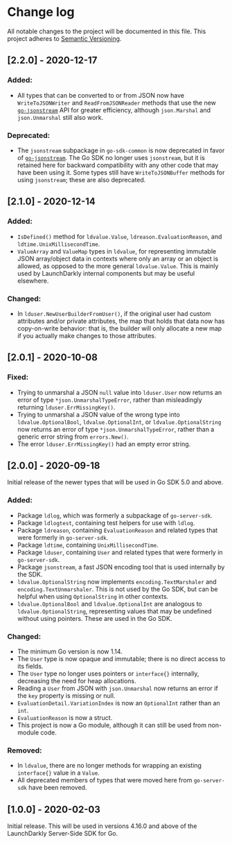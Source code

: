 # Change log

All notable changes to the project will be documented in this file. This project adheres to [Semantic Versioning](http://semver.org).

## [2.2.0] - 2020-12-17
### Added:
- All types that can be converted to or from JSON now have `WriteToJSONWriter` and `ReadFromJSONReader` methods that use the new [`go-jsonstream`](https://github.com/launchdarkly/go-jsonstream) API for greater efficiency, although `json.Marshal` and `json.Unmarshal` still also work.

### Deprecated:
- The `jsonstream` subpackage in `go-sdk-common` is now deprecated in favor of [`go-jsonstream`](https://github.com/launchdarkly/go-jsonstream). The Go SDK no longer uses `jsonstream`, but it is retained here for backward compatibility with any other code that may have been using it. Some types still have `WriteToJSONBuffer` methods for using `jsonstream`; these are also deprecated.


## [2.1.0] - 2020-12-14
### Added:
- `IsDefined()` method for `ldvalue.Value`, `ldreason.EvaluationReason`, and `ldtime.UnixMillisecondTime`.
- `ValueArray` and `ValueMap` types in `ldvalue`, for representing immutable JSON array/object data in contexts where only an array or an object is allowed, as opposed to the more general `ldvalue.Value`. This is mainly used by LaunchDarkly internal components but may be useful elsewhere.

### Changed:
- In `lduser.NewUserBuilderFromUser()`, if the original user had custom attributes and/or private attributes, the map that holds that data now has copy-on-write behavior: that is, the builder will only allocate a new map if you actually make changes to those attributes.

## [2.0.1] - 2020-10-08
### Fixed:
- Trying to unmarshal a JSON `null` value into `lduser.User` now returns an error of type `*json.UnmarshalTypeError`, rather than misleadingly returning `lduser.ErrMissingKey()`.
- Trying to unmarshal a JSON value of the wrong type into `ldvalue.OptionalBool`, `ldvalue.OptionalInt`, or `ldvalue.OptionalString` now returns an error of type `*json.UnmarshalTypeError`, rather than a generic error string from `errors.New()`.
- The error `lduser.ErrMissingKey()` had an empty error string.

## [2.0.0] - 2020-09-18
Initial release of the newer types that will be used in Go SDK 5.0 and above.

### Added:
- Package `ldlog`, which was formerly a subpackage of `go-server-sdk`.
- Package `ldlogtest`, containing test helpers for use with `ldlog`.
- Package `ldreason`, containing `EvaluationReason` and related types that were formerly in `go-server-sdk`.
- Package `ldtime`, containing `UnixMillisecondTime`.
- Package `lduser`, containing `User` and related types that were formerly in `go-server-sdk`.
- Package `jsonstream`, a fast JSON encoding tool that is used internally by the SDK.
- `ldvalue.OptionalString` now implements `encoding.TextMarshaler` and `encoding.TextUnmarshaler`. This is not used by the Go SDK, but can be helpful when using `OptionalString` in other contexts.
- `ldvalue.OptionalBool` and `ldvalue.OptionalInt` are analogous to `ldvalue.OptionalString`, representing values that may be undefined without using pointers. These are used in the Go SDK.

### Changed:
- The minimum Go version is now 1.14.
- The `User` type is now opaque and immutable; there is no direct access to its fields.
- The `User` type no longer uses pointers or `interface{}` internally, decreasing the need for heap allocations.
- Reading a `User` from JSON with `json.Unmarshal` now returns an error if the `key` property is missing or null.
- `EvaluationDetail.VariationIndex` is now an `OptionalInt` rather than an `int`.
- `EvaluationReason` is now a struct.
- This project is now a Go module, although it can still be used from non-module code.

### Removed:
- In `ldvalue`, there are no longer methods for wrapping an existing `interface{}` value in a `Value`.
- All deprecated members of types that were moved here from `go-server-sdk` have been removed.

## [1.0.0] - 2020-02-03
Initial release. This will be used in versions 4.16.0 and above of the LaunchDarkly Server-Side SDK for Go.
